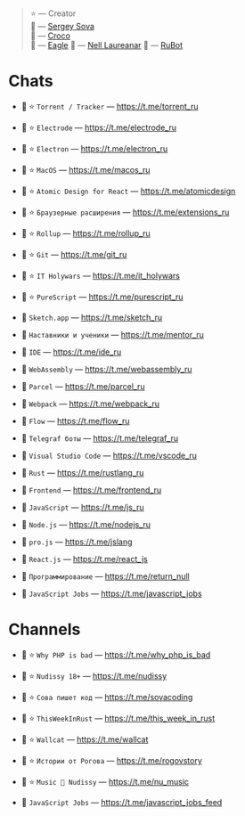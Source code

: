 > ⭐️ — Creator   
> 🦉 — [Sergey Sova](https://t.me/sergeysova)   
> 🐊 — [Croco](https://t.me/sergeycroco)   
> 🦅 — [Eagle](https://t.me/sergeyeagle)
> 🍒 — [Nell Laureanar](https://t.me/nell_laureanar)
> 🤖 — [RuBot](https://t.me/ru_community_bot)

# Сhats

- 🦉 ⭐️ `Torrent / Tracker` — https://t.me/torrent_ru
- 🦉 ⭐️ `Electrode` — https://t.me/electrode_ru
- 🦉 ⭐️ `Electron` — https://t.me/electron_ru
- 🦉 ⭐️ `MacOS` — https://t.me/macos_ru
- 🦉 ⭐️ `Atomic Design for React` — https://t.me/atomicdesign
- 🐊 ⭐️ `Браузерные расширения` — https://t.me/extensions_ru
- 🐊 ⭐️ `Rollup` — https://t.me/rollup_ru
- 🐊 ⭐️ `Git` — https://t.me/git_ru
- 🐊 ⭐️ `IT Holywars` — https://t.me/it_holywars
- 🦅 ⭐️ `PureScript` — https://t.me/purescript_ru

- 🦉 `Sketch.app` — https://t.me/sketch_ru
- 🦉 `Наставники и ученики` — https://t.me/mentor_ru
- 🦉 `IDE` — https://t.me/ide_ru
- 🦉 `WebAssembly` — https://t.me/webassembly_ru
- 🦉 `Parcel` — https://t.me/parcel_ru
- 🦉 `Webpack` — https://t.me/webpack_ru
- 🦉 `Flow` — https://t.me/flow_ru
- 🦉 `Telegraf боты` — https://t.me/telegraf_ru
- 🦉 `Visual Studio Code` — https://t.me/vscode_ru
- 🦉 `Rust` — https://t.me/rustlang_ru
- 🦉 `Frontend` — https://t.me/frontend_ru
- 🦉 `JavaScript` — https://t.me/js_ru
- 🦉 `Node.js` — https://t.me/nodejs_ru
- 🦉 `pro.js` — https://t.me/jslang
- 🦉 `React.js` — https://t.me/react_js
- 🦉 `Программирование` — https://t.me/return_null
- 🦉 `JavaScript Jobs` — https://t.me/javascript_jobs

# Channels

- 🦉 ⭐️ `Why PHP is bad` — https://t.me/why_php_is_bad
- 🦉 ⭐️ `Nudissy 18+` — https://t.me/nudissy
- 🦉 ⭐️ `Сова пишет код` — https://t.me/sovacoding
- 🦉 ⭐️ `ThisWeekInRust` — https://t.me/this_week_in_rust
- 🐊 ⭐️ `Wallcat` — https://t.me/wallcat
- 🐊 ⭐️ `Истории от Рогова` — https://t.me/rogovstory
- 🍒 ⭐️ `Music 🎵 Nudissy` — https://t.me/nu_music

- 🦉 `JavaScript Jobs` — https://t.me/javascript_jobs_feed
